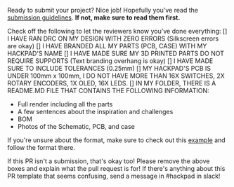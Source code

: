Ready to submit your project? Nice job! Hopefully you've read the [submission guidelines](https://hackpad.hackclub.com/submitting). **If not, make sure to read them first.**

Check off the following to let the reviewers know you've done everything:
[] I HAVE RAN DRC ON MY DESIGN WITH ZERO ERRORS (Silkscreen errors are okay)
[] I HAVE BRANDED ALL MY PARTS (PCB, CASE) WITH MY HACKPAD'S NAME
[] I HAVE MADE SURE MY 3D PRINTED PARTS DO NOT REQUIRE SUPPORTS (Text branding overhang is okay)
[] I HAVE MADE SURE TO INCLUDE TOLERANCES (0.25mm)
[] MY HACKPAD'S PCB IS UNDER 100mm x 100mm, I DO NOT HAVE MORE THAN 16X SWITCHES, 2X ROTARY ENCODERS, 1X OLED, 16X LEDS.
[] IN MY FOLDER, THERE IS A README.MD FILE THAT CONTAINS THE FOLLOWING INFORMATION:
- Full render including all the parts
- A few sentences about the inspiration and challenges
- BOM
- Photos of the Schematic, PCB, and case

If you're unsure about the format, make sure to check out this [example]([insertexample](https://github.com/hackclub/hackpad/tree/main/hackpads/Duccs%20Fidget%20Toy)) and follow the format there.

If this PR isn't a submission, that's okay too! Please remove the above boxes and explain what the pull request is for! If there's anything about this PR template that seems confusing, send a message in #hackpad in slack!
